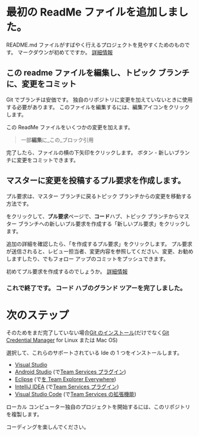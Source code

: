 # <a name="youve-added-your-first-readme-file"></a>最初の ReadMe ファイルを追加しました。
README.md ファイルがすばやく行えるプロジェクトを見やすくためのものです。  マークダウンが初めてですか。 [詳細情報](https://go.microsoft.com/fwlink/p/?LinkId=524306&clcid=0x409)

## <a name="edit-this-readme-and-commit-your-change-to-a-topic-branch"></a>この readme ファイルを編集し、トピック ブランチに、変更をコミット
Git でブランチは安価です。  独自のリポジトリに変更を加えていないときに使用する必要があります。  このファイルを編集するには、編集アイコンをクリックします。

この ReadMe ファイルをいくつかの変更を加えます。

> 一部**編集**に_この_ブロック引用

完了したら、ファイルの横の下矢印をクリックします。 ボタン - 新しいブランチに変更をコミットできます。

## <a name="create-a-pull-request-to-contribute-your-changes-back-into-master"></a>マスターに変更を投稿するプル要求を作成します。
プル要求は、マスター ブランチに戻るトピック ブランチからの変更を移動する方法です。

をクリックして、**プル要求**ページで、**コード**ハブ、トピック ブランチからマスター ブランチへの新しいプル要求を作成する「新しいプル要求」をクリックします。

追加の詳細を確認したら、「を作成するプル要求」をクリックします。 プル要求が送信されると、レビュー担当者、変更内容を参照してください、変更、お勧めしますしたり、でもフォロー アップのコミットをプッシュできます。

初めてプル要求を作成するのでしょうか。  [詳細情報](https://go.microsoft.com/fwlink/?LinkId=533211&clcid=0x409)

### <a name="congratulations-youve-completed-the-grand-tour-of-the-code-hub"></a>これで終了です。 コード ハブのグランド ツアーを完了しました。

# <a name="next-steps"></a>次のステップ

そのためをまだ完了していない場合[Git のインストール](https://git-scm.com/downloads)(だけでなく[Git Credential Manager](https://java.visualstudio.com/Downloads/gitcredentialmanager/Index) for Linux または Mac OS)

選択して、これらのサポートされている Ide の 1 つをインストールします。
* [Visual Studio](https://go.microsoft.com/fwlink/?LinkId=309297&clcid=0x409&slcid=0x409)
* [Android Studio](https://developer.android.com/studio) (で[Team Services プラグイン](https://java.visualstudio.com/Downloads/intellijplugin/Index))
* [Eclipse](https://www.eclipse.org/downloads) (で[を Team Explorer Everywhere](https://java.visualstudio.com/Downloads/eclipseplugin/Index))
* [IntelliJ IDEA](https://www.jetbrains.com/idea/download) (で[Team Services プラグイン](https://java.visualstudio.com/Downloads/intellijplugin/Index))
* [Visual Studio Code](https://code.visualstudio.com/Download) (で[Team Services の拡張機能](https://java.visualstudio.com/Downloads/visualstudiocode/Index))

ローカル コンピューター独自のプロジェクトを開始するには、このリポジトリを複製します。
  
コーディングを楽しんでください。